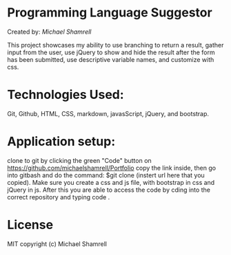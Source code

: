 # Programming Language Suggestor 

Created by: *Michael Shamrell*

This project showcases my ability to use branching to return a result, gather input from the user, use jQuery to show and hide the result after the form has been submitted, use descriptive variable names, and customize with css.

# Technologies Used:
Git, Github, HTML, CSS, markdown, javasScript, jQuery, and bootstrap. 
# Application setup:
clone to git by clicking the green "Code" button on https://github.com/michaelshamrell/Portfolio 
copy the link inside, then go into gitbash and do the command: $git clone (instert url here that you copied). Make sure you create a css and js file,  with bootstrap in css and jQuery in js. After this you are able to access the code by cding into the correct repository and typing code .
# License
MIT
copyright (c) Michael Shamrell

